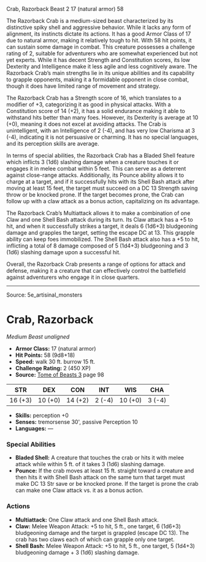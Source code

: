 <MonsterName/>Crab, Razorback</MonsterName>
<CreatureType/>Beast</CreatureType>
<CR/>2</CR>
<AC/>17 (natural armor)</AC>
<HP/>58</HP>
<summary>The Razorback Crab is a medium-sized beast characterized by its distinctive spiky shell and aggressive behavior. While it lacks any form of alignment, its instincts dictate its actions. It has a good Armor Class of 17 due to natural armor, making it relatively tough to hit. With 58 hit points, it can sustain some damage in combat. This creature possesses a challenge rating of 2, suitable for adventurers who are somewhat experienced but not yet experts. While it has decent Strength and Constitution scores, its low Dexterity and Intelligence make it less agile and less cognitively aware. The Razorback Crab’s main strengths lie in its unique abilities and its capability to grapple opponents, making it a formidable opponent in close combat, though it does have limited range of movement and strategy.</summary>

<detail>

The Razorback Crab has a Strength score of 16, which translates to a modifier of +3, categorizing it as good in physical attacks. With a Constitution score of 14 (+2), it has a solid endurance making it able to withstand hits better than many foes. However, its Dexterity is average at 10 (+0), meaning it does not excel at avoiding attacks. The Crab is unintelligent, with an Intelligence of 2 (-4), and has very low Charisma at 3 (-4), indicating it is not persuasive or charming. It has no special languages, and its perception skills are average.

In terms of special abilities, the Razorback Crab has a Bladed Shell feature which inflicts 3 (1d6) slashing damage when a creature touches it or engages it in melee combat within 5 feet. This can serve as a deterrent against close-range attacks. Additionally, its Pounce ability allows it to charge at a target, and if it successfully hits with its Shell Bash attack after moving at least 15 feet, the target must succeed on a DC 13 Strength saving throw or be knocked prone. If the target becomes prone, the Crab can follow up with a claw attack as a bonus action, capitalizing on its advantage.

The Razorback Crab’s Multiattack allows it to make a combination of one Claw and one Shell Bash attack during its turn. Its Claw attack has a +5 to hit, and when it successfully strikes a target, it deals 6 (1d6+3) bludgeoning damage and grapples the target, setting the escape DC at 13. This grapple ability can keep foes immobilized. The Shell Bash attack also has a +5 to hit, inflicting a total of 8 damage composed of 5 (1d4+3) bludgeoning and 3 (1d6) slashing damage upon a successful hit. 

Overall, the Razorback Crab presents a range of options for attack and defense, making it a creature that can effectively control the battlefield against adventurers who engage it in close quarters.</detail>



---

Source: 5e_artisinal_monsters

# Crab, Razorback

*Medium* *Beast* *unaligned*

- **Armor Class:** 17 (natural armor)
- **Hit Points:** 58 (9d8+18)
- **Speed:** walk 30 ft. burrow 15 ft.
- **Challenge Rating:** 2 (450 XP)
- **Source:** [Tome of Beasts 3](https://koboldpress.com/kpstore/product/tome-of-beasts-3-for-5th-edition/) page 98

| STR | DEX | CON | INT | WIS | CHA |
| --- | --- | --- | --- | --- | --- |
| 16 (+3) | 10 (+0) | 14 (+2) | 2 (-4) | 10 (+0) | 3 (-4) |

- **Skills:** perception +0
- **Senses:** tremorsense 30', passive Perception 10
- **Languages:** —

### Special Abilities

- **Bladed Shell:** A creature that touches the crab or hits it with melee attack while within 5 ft. of it takes 3 (1d6) slashing damage.
- **Pounce:** If the crab moves at least 15 ft. straight toward a creature and then hits it with Shell Bash attack on the same turn that target must make DC 13 Str save or be knocked prone. If the target is prone the crab can make one Claw attack vs. it as a bonus action.

### Actions

- **Multiattack:** One Claw attack and one Shell Bash attack.
- **Claw:** Melee Weapon Attack: +5 to hit, 5 ft., one target, 6 (1d6+3) bludgeoning damage and the target is grappled (escape DC 13). The crab has two claws each of which can grapple only one target.
- **Shell Bash:** Melee Weapon Attack: +5 to hit, 5 ft., one target, 5 (1d4+3) bludgeoning damage + 3 (1d6) slashing damage.




